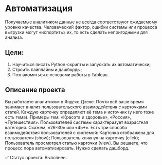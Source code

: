 # Автоматизация

Получаемые аналитиком данные не всегда соответствуют ожидаемому уровню качества. Человеческий фактор, ошибки системы или процесса выгрузки могут «испортить» их, то есть сделать непригодными для анализа.

## Цели:
1. Научиться писать Python-скрипты и запускать их автоматически;
2. Строить пайплайны и дашборды;
3. Познакомиться с основами работы в Tableau.

## Описание проекта
Вы работаете аналитиком в Яндекс.Дзене. Почти всё ваше время занимает анализ пользовательского взаимодействия с карточками статей.
Каждую карточку определяют её тема и источник (у него тоже есть тема). Примеры тем: «Красота и здоровье», «Россия», «Путешествия».
Пользователей системы характеризует возрастная категория. Скажем, «26-30» или «45+».
Есть три способа взаимодействия пользователей с системой:
Карточка отображена для пользователя (show);
Пользователь кликнул на карточку (click);
Пользователь просмотрел статью карточки (view).
Вы решаете, что процесс пора автоматизировать. Нужно сделать дашборд.


✅ Статус проекта: Выполнен.
